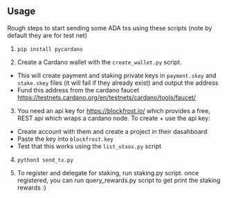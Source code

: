 ## Usage

Rough steps to start sending some ADA txs using these scripts (note by default they are for test net)

1. `pip install pycardano`

2. Create a Cardano wallet with the `create_wallet.py` script.
  * This will create payment and staking private keys in `payment.skey` and `stake.skey` files (it will fail if they already exist) and output the address
  * Fund this address from the cardano faucet https://testnets.cardano.org/en/testnets/cardano/tools/faucet/

3. You need an api key for https://blockfrost.io/ which provides a free, REST api which wraps a cardano node. To create + use the api key:
  * Create account with them and create a project in their dasahboard
  * Paste the key into `blockfrost.key`
  * Test that this works using the `list_utxos.py` script


4. `python3 send_tx.py`

5. To register and delegate for staking, run staking.py script.
    once registered, you can run query_rewards.py script to get print the staking rewards :)
